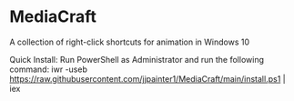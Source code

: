 # MediaCraft
A collection of right-click shortcuts for animation in Windows 10

Quick Install:
Run PowerShell as Administrator and run the following command:
iwr -useb https://raw.githubusercontent.com/jjpainter1/MediaCraft/main/install.ps1 | iex